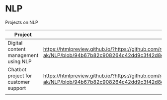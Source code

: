 # NLP
Projects on NLP

| Project                              | Link to HTML file                                                                                                                                                                                |   |   |   |
|--------------------------------------|--------------------------------------------------------------------------------------------------------------------------------------------------------------------------------------------------|---|---|---|
| Digital content management using NLP | https://htmlpreview.github.io/?https://github.com/rohith-ak/NLP/blob/94b67b82c908264c42dd9c3f42d8e3f5ccfff15e/Statistical_NLP/NLP_project_Digital_content_Management_Customer_support%20(2).html |   |   |   |
| Chatbot project for customer support | https://htmlpreview.github.io/?https://github.com/rohith-ak/NLP/blob/94b67b82c908264c42dd9c3f42d8e3f5ccfff15e/Statistical_NLP/NLP_project_Digital_content_Management_Customer_support%20(2).html |   |   |   |
|                                      |                                                                                                                                                                                                  |   |   |   |
